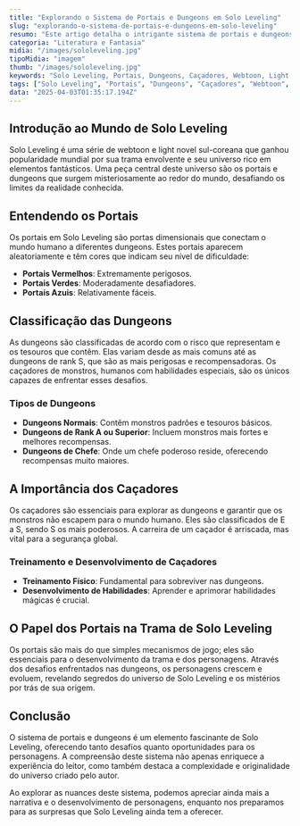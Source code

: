 ```yaml
---
title: "Explorando o Sistema de Portais e Dungeons em Solo Leveling"
slug: "explorando-o-sistema-de-portais-e-dungeons-em-solo-leveling"
resumo: "Este artigo detalha o intrigante sistema de portais e dungeons no universo de Solo Leveling, explorando como eles funcionam, os tipos de dungeons, e a importância dos caçadores."
categoria: "Literatura e Fantasia"
midia: "/images/sololeveling.jpg"
tipoMidia: "imagem"
thumb: "/images/sololeveling.jpg"
keywords: "Solo Leveling, Portais, Dungeons, Caçadores, Webtoon, Light Novel, Fantasia, Monstros"
tags: ["Solo Leveling", "Portais", "Dungeons", "Caçadores", "Webtoon", "Light Novel", "Fantasia", "Monstros"]
data: "2025-04-03T01:35:17.194Z"
---
```


## Introdução ao Mundo de Solo Leveling
Solo Leveling é uma série de webtoon e light novel sul-coreana que ganhou popularidade mundial por sua trama envolvente e seu universo rico em elementos fantásticos. Uma peça central deste universo são os portais e dungeons que surgem misteriosamente ao redor do mundo, desafiando os limites da realidade conhecida.

## Entendendo os Portais
Os portais em Solo Leveling são portas dimensionais que conectam o mundo humano a diferentes dungeons. Estes portais aparecem aleatoriamente e têm cores que indicam seu nível de dificuldade:
- **Portais Vermelhos**: Extremamente perigosos.
- **Portais Verdes**: Moderadamente desafiadores.
- **Portais Azuis**: Relativamente fáceis.

## Classificação das Dungeons
As dungeons são classificadas de acordo com o risco que representam e os tesouros que contêm. Elas variam desde as mais comuns até as dungeons de rank S, que são as mais perigosas e recompensadoras. Os caçadores de monstros, humanos com habilidades especiais, são os únicos capazes de enfrentar esses desafios.

### Tipos de Dungeons
- **Dungeons Normais**: Contêm monstros padrões e tesouros básicos.
- **Dungeons de Rank A ou Superior**: Incluem monstros mais fortes e melhores recompensas.
- **Dungeons de Chefe**: Onde um chefe poderoso reside, oferecendo recompensas muito maiores.

## A Importância dos Caçadores
Os caçadores são essenciais para explorar as dungeons e garantir que os monstros não escapem para o mundo humano. Eles são classificados de E a S, sendo S os mais poderosos. A carreira de um caçador é arriscada, mas vital para a segurança global.

### Treinamento e Desenvolvimento de Caçadores
- **Treinamento Físico**: Fundamental para sobreviver nas dungeons.
- **Desenvolvimento de Habilidades**: Aprender e aprimorar habilidades mágicas é crucial.

## O Papel dos Portais na Trama de Solo Leveling
Os portais são mais do que simples mecanismos de jogo; eles são essenciais para o desenvolvimento da trama e dos personagens. Através dos desafios enfrentados nas dungeons, os personagens crescem e evoluem, revelando segredos do universo de Solo Leveling e os mistérios por trás de sua origem.

## Conclusão
O sistema de portais e dungeons é um elemento fascinante de Solo Leveling, oferecendo tanto desafios quanto oportunidades para os personagens. A compreensão deste sistema não apenas enriquece a experiência do leitor, como também destaca a complexidade e originalidade do universo criado pelo autor.

Ao explorar as nuances deste sistema, podemos apreciar ainda mais a narrativa e o desenvolvimento de personagens, enquanto nos preparamos para as surpresas que Solo Leveling ainda tem a oferecer.